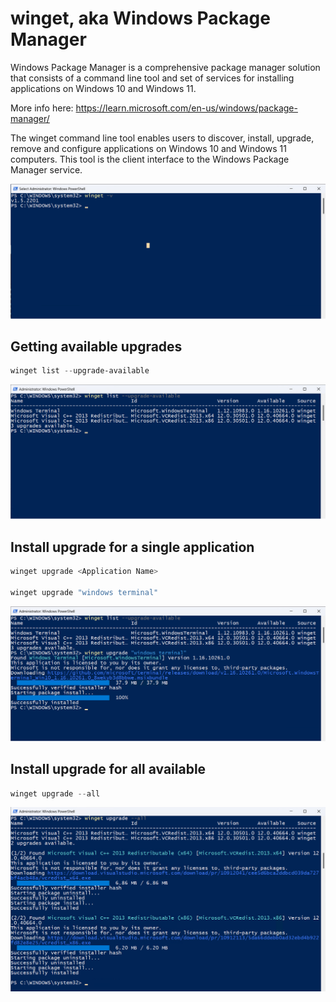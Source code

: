 # winget, aka Windows Package Manager

Windows Package Manager is a comprehensive package manager solution that consists of a command line tool and set of services for installing applications on Windows 10 and Windows 11.

More info here: https://learn.microsoft.com/en-us/windows/package-manager/

The winget command line tool enables users to discover, install, upgrade, remove and configure applications on Windows 10 and Windows 11 computers. This tool is the client interface to the Windows Package Manager service.

![Alt text](/ToolsUtilities/images/wingetversion.png)

## Getting available upgrades

```powershell
winget list --upgrade-available
```

![Alt text](/ToolsUtilities/images/wingetlistavailable.png)

## Install upgrade for a single application 

```powershell
winget upgrade <Application Name>

winget upgrade "windows terminal"
```

![Alt text](/ToolsUtilities/images/wingetinstallone.png)


## Install upgrade for all available  

```powershell
winget upgrade --all
```

![Alt text](/ToolsUtilities/images/wingetupgradeall.png)

